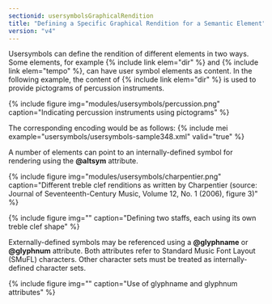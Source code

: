 ```yaml
---
sectionid: usersymbolsGraphicalRendition
title: "Defining a Specific Graphical Rendition for a Semantic Element"
version: "v4"
---
```


Usersymbols can define the rendition of different elements in two ways. Some elements, for example {% include link elem="dir" %} and {% include link elem="tempo" %}, can have user symbol elements as content. In the following example, the content of {% include link elem="dir" %} is used to provide pictograms of percussion instruments.

{% include figure img="modules/usersymbols/percussion.png" caption="Indicating percussion instruments using pictograms" %}

The corresponding encoding would be as follows:
{% include mei example="usersymbols/usersymbols-sample348.xml" valid="true" %}

A number of elements can point to an internally-defined symbol for rendering using the **@altsym** attribute.

{% include figure img="modules/usersymbols/charpentier.png" caption="Different treble clef renditions as written by Charpentier (source: Journal of Seventeenth-Century Music, Volume 12, No. 1 (2006), figure 3)" %}

{% include figure img="" caption="Defining two staffs, each using its own treble clef shape" %}

Externally-defined symbols may be referenced using a **@glyphname** or **@glyphnum** attribute. Both attributes refer to Standard Music Font Layout (SMuFL) characters. Other character sets must be treated as internally-defined character sets.

{% include figure img="" caption="Use of glyphname and glyphnum attributes" %}
